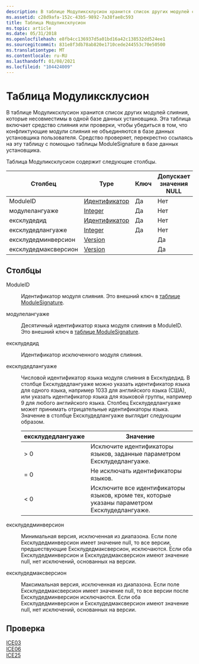 ```yaml
---
description: В таблице Модуликсклусион хранится список других модулей слияния, которые несовместимы в одной базе данных установщика.
ms.assetid: c28d9afa-152c-43b5-9892-7a38fae8c593
title: Таблица Модуликсклусион
ms.topic: article
ms.date: 05/31/2018
ms.openlocfilehash: e8fb4cc136937d5a01bd16a42c138532dd524ee1
ms.sourcegitcommit: 831e8f3db78ab820e1710cede244553c70e50500
ms.translationtype: MT
ms.contentlocale: ru-RU
ms.lasthandoff: 01/08/2021
ms.locfileid: "104424009"
---
```

# <a name="moduleexclusion-table"></a>Таблица Модуликсклусион

В таблице Модуликсклусион хранится список других модулей слияния, которые несовместимы в одной базе данных установщика. Эта таблица включает средство слияния или проверки, чтобы убедиться в том, что конфликтующие модули слияния не объединяются в базе данных установщика пользователя. Средство проверяет, перекрестно ссылаясь на эту таблицу с помощью таблицы ModuleSignature в базе данных установщика.

Таблица Модуликсклусион содержит следующие столбцы.



| Столбец             | Type                         | Ключ | Допускает значения NULL |
|--------------------|------------------------------|-----|----------|
| ModuleID           | [Идентификатор](identifier.md) | Да   | Нет        |
| модулелангуаже     | [Integer](integer.md)       | Да   | Нет        |
| ексклудедид         | [Идентификатор](identifier.md) | Да   | Нет        |
| ексклудедлангуаже   | [Integer](integer.md)       | Да   | Нет        |
| ексклудедминверсион | [Version](version.md)       |     | Да        |
| ексклудедмаксверсион | [Version](version.md)       |     | Да        |



 

## <a name="columns"></a>Столбцы

<dl> <dt>

<span id="ModuleID"></span><span id="moduleid"></span><span id="MODULEID"></span>ModuleID
</dt> <dd>

Идентификатор модуля слияния. Это внешний ключ в [таблице ModuleSignature](modulesignature-table.md).

</dd> <dt>

<span id="ModuleLanguage"></span><span id="modulelanguage"></span><span id="MODULELANGUAGE"></span>модулелангуаже
</dt> <dd>

Десятичный идентификатор языка модуля слияния в ModuleID. Это внешний ключ в [таблице ModuleSignature](modulesignature-table.md).

</dd> <dt>

<span id="ExcludedID"></span><span id="excludedid"></span><span id="EXCLUDEDID"></span>ексклудедид
</dt> <dd>

Идентификатор исключенного модуля слияния.

</dd> <dt>

<span id="ExcludedLanguage"></span><span id="excludedlanguage"></span><span id="EXCLUDEDLANGUAGE"></span>ексклудедлангуаже
</dt> <dd>

Числовой идентификатор языка модуля слияния в Ексклудедид. В столбце Ексклудедлангуаже можно указать идентификатор языка для одного языка, например 1033 для английского языка (США), или указать идентификатор языка для языковой группы, например 9 для любого английского языка. Столбец Ексклудедлангуаже может принимать отрицательные идентификаторы языка. Значение в столбце Ексклудедлангуаже выглядит следующим образом.



| ексклудедлангуаже | Значение                                                              |
|------------------|----------------------------------------------------------------------|
| > 0           | Исключите идентификаторы языков, заданные параметром Ексклудедлангуаже.              |
| = 0              | Не исключать идентификаторы языков.                                             |
| < 0           | Исключите все идентификаторы языков, кроме тех, которые указаны параметром Ексклудедлангуаже. |



 

</dd> <dt>

<span id="ExcludedMinVersion"></span><span id="excludedminversion"></span><span id="EXCLUDEDMINVERSION"></span>ексклудедминверсион
</dt> <dd>

Минимальная версия, исключенная из диапазона. Если поле Ексклудедминверсион имеет значение null, то все версии, предшествующие Ексклудедмаксверсион, исключаются. Если оба Ексклудедминверсион и Ексклудедмаксверсион имеют значение null, нет исключений, основанных на версии.

</dd> <dt>

<span id="ExcludedMaxVersion"></span><span id="excludedmaxversion"></span><span id="EXCLUDEDMAXVERSION"></span>ексклудедмаксверсион
</dt> <dd>

Максимальная версия, исключенная из диапазона. Если поле Ексклудедмаксверсион имеет значение null, то все версии после Ексклудедминверсион исключаются. Если оба Ексклудедминверсион и Ексклудедмаксверсион имеют значение null, нет исключений, основанных на версии.

</dd> </dl>

## <a name="validation"></a>Проверка

<dl>

[ICE03](ice03.md)  
[ICE06](ice06.md)  
[ICE25](ice25.md)  
</dl>

 

 



